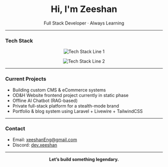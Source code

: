 <h1 align="center">Hi, I'm Zeeshan</h1>
<p align="center">Full Stack Developer · Always Learning</p>

---

### Tech Stack
<p align="center">
  <img src="https://skillicons.dev/icons?i=html,css,js,ts,tailwind,angular,react,bootstrap" alt="Tech Stack Line 1">
</p>
<p align="center">
  <img src="https://skillicons.dev/icons?i=laravel,php,nodejs,mysql,sqlite,bitbucket,github,vscode" alt="Tech Stack Line 2">
</p>


---

### Current Projects
- Building custom CMS & eCommerce systems  
- OD&H Website frontend project currently in static phase  
- Offline AI Chatbot (RAG-based)  
- Private full-stack platform for a stealth-mode brand  
- Portfolio & blog system using Laravel + Livewire + TailwindCSS  

---


### Contact  
- Email: [xeeshanEng@gmail.com](mailto:xeeshanEng@gmail.com)  
- Discord: [dev.xeeshan](https://discordapp.com/users/dev.xeeshan)  

---

<p align="center"><b>Let’s build something legendary.</b></p>
